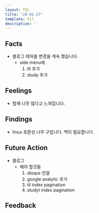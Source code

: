 ```yaml
---
layout: TIL
title: "20-01-27"
template: til
description: ''
---
```


## Facts

- 블로그 테마를 변경을 계속 했습니다.
  - side menu에
    1. til 추가
    2. study 추가

## Feelings

- 할께 너무 많다고 느껴집니다.

## Findings

- linux 호환성 너무 구립니다. 맥이 필요합니다.

## Future Action

- 블로그
  - 해야 할것들
    1. disqus 연결
    2. google analytic 추가
    3. til index pagination
    4. studyt index pagination

## Feedback
